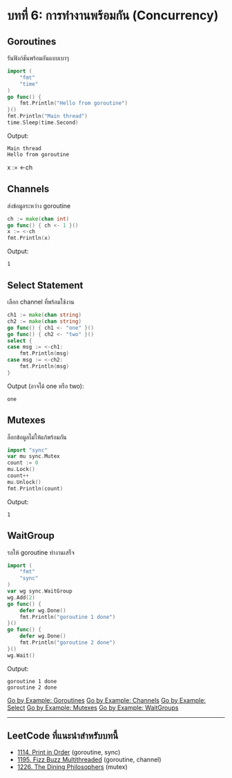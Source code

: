 # บทที่ 6: การทำงานพร้อมกัน (Concurrency)


## Goroutines
รันฟังก์ชันพร้อมกันแบบเบาๆ
```go
import (
    "fmt"
    "time"
)
go func() {
    fmt.Println("Hello from goroutine")
}()
fmt.Println("Main thread")
time.Sleep(time.Second)
```
Output:
```
Main thread
Hello from goroutine
```

x := <-ch

## Channels
ส่งข้อมูลระหว่าง goroutine
```go
ch := make(chan int)
go func() { ch <- 1 }()
x := <-ch
fmt.Println(x)
```
Output:
```
1
```


## Select Statement
เลือก channel ที่พร้อมใช้งาน
```go
ch1 := make(chan string)
ch2 := make(chan string)
go func() { ch1 <- "one" }()
go func() { ch2 <- "two" }()
select {
case msg := <-ch1:
    fmt.Println(msg)
case msg := <-ch2:
    fmt.Println(msg)
}
```
Output (อาจได้ one หรือ two):
```
one
```


## Mutexes
ล็อกข้อมูลไม่ให้แก้พร้อมกัน
```go
import "sync"
var mu sync.Mutex
count := 0
mu.Lock()
count++
mu.Unlock()
fmt.Println(count)
```
Output:
```
1
```


## WaitGroup
รอให้ goroutine ทำงานเสร็จ
```go
import (
    "fmt"
    "sync"
)
var wg sync.WaitGroup
wg.Add(2)
go func() {
    defer wg.Done()
    fmt.Println("goroutine 1 done")
}()
go func() {
    defer wg.Done()
    fmt.Println("goroutine 2 done")
}()
wg.Wait()
```
Output:
```
goroutine 1 done
goroutine 2 done
```


[Go by Example: Goroutines](https://gobyexample.com/goroutines)
[Go by Example: Channels](https://gobyexample.com/channels)
[Go by Example: Select](https://gobyexample.com/select)
[Go by Example: Mutexes](https://gobyexample.com/mutexes)
[Go by Example: WaitGroups](https://gobyexample.com/waitgroups)

---

## LeetCode ที่แนะนำสำหรับบทนี้
- [1114. Print in Order](https://leetcode.com/problems/print-in-order/) (goroutine, sync)
- [1195. Fizz Buzz Multithreaded](https://leetcode.com/problems/fizz-buzz-multithreaded/) (goroutine, channel)
- [1226. The Dining Philosophers](https://leetcode.com/problems/the-dining-philosophers/) (mutex)
